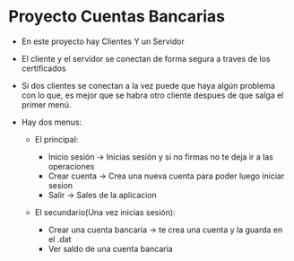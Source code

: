 # Proyecto Cuentas Bancarias

- En este proyecto hay Clientes Y un Servidor
- El cliente y el servidor se conectan de forma segura a traves de los certificados 
- Si dos clientes se conectan a la vez puede que haya algún problema con lo que, es mejor que se habra otro 
cliente despues de que salga el primer menú.
-  Hay dos menus:

    -  El principal: 
   
        - Inicio sesión  -> Inicias sesión y si no firmas no te deja ir a las operaciones
        - Crear cuenta -> Crea una nueva cuenta para poder luego iniciar sesion
        - Salir -> Sales de la aplicacion
    -  El secundario(Una vez inicias sesión):
   
        -  Crear una cuenta bancaria -> te crea una cuenta y la guarda en el .dat
        - Ver saldo de una cuenta bancaria
